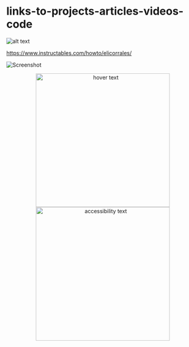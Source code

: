 # links-to-projects-articles-videos-code
![alt text](https://raw.githubusercontent.com/username/projectname/branch/path/to/img.png)

https://www.instructables.com/howto/elicorrales/

![Screenshot](screenshot.png)

<p align="center">
  <img src="your_relative_path_here" width="350" title="hover text">
  <img src="your_relative_path_here_number_2_large_name" width="350" alt="accessibility text">
</p>

